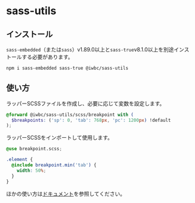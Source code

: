 # sass-utils

## インストール

`sass-embedded`（または`sass`）v1.89.0以上と`sass-true`v8.1.0以上を別途インストールする必要があります。

```sh
npm i sass-embedded sass-true @iwbc/sass-utils
```

## 使い方

ラッパーSCSSファイルを作成し、必要に応じて変数を設定します。

```scss:breakpoint.scss
@forward @iwbc/sass-utils/scss/breakpoint with (
  $breakpoints: ('sp': 0, 'tab': 768px, 'pc': 1200px) !default
);
```

ラッパーSCSSをインポートして使用します。

```scss:page.scss
@use breakpoint.scss;

.element {
  @include breakpoint.min('tab') {
    width: 50%;
  }
}
```

ほかの使い方は[ドキュメント](https://iwbc.github.io/sass-utils/)を参照してください。
